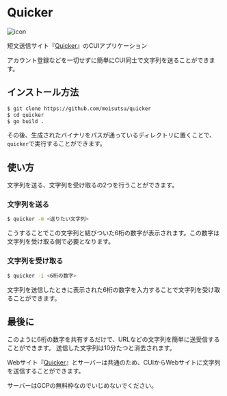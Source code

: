# Quicker

![icon](https://user-images.githubusercontent.com/56575610/80867069-1a8f3a80-8ccd-11ea-9da8-d546d4d8c8f6.png)

短文送信サイト『[Quicker](https://quicker.netlify.app/)』のCUIアプリケーション

アカウント登録などを一切せずに簡単にCUI同士で文字列を送ることができます。

## インストール方法

```bash
$ git clone https://github.com/moisutsu/quicker
$ cd quicker
$ go build .
```
その後、生成されたバイナリをパスが通っているディレクトリに置くことで、`quicker`で実行することができます。

## 使い方

文字列を送る、文字列を受け取るの2つを行うことができます。

### 文字列を送る

```bash
$ quicker -m <送りたい文字列>
```

こうすることでこの文字列と結びついた6桁の数字が表示されます。この数字は文字列を受け取る側で必要となります。

### 文字列を受け取る

```bash
$ quicker -i <6桁の数字>
```

文字列を送信したときに表示された6桁の数字を入力することで文字列を受け取ることができます。

## 最後に

このように6桁の数字を共有するだけで、URLなどの文字列を簡単に送受信することができます。
送信した文字列は10分たつと消去されます。

Webサイト『[Quicker](https://quicker.netlify.app/)』とサーバーは共通のため、CUIからWebサイトに文字列を送信することができます。

サーバーはGCPの無料枠なのでいじめないでください。

